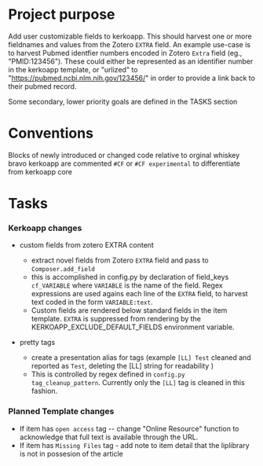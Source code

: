 # Project purpose 
Add user customizable fields to kerkoapp. This should harvest one or more fieldnames and values from the Zotero `EXTRA` field.  An example use-case is to harvest Pubmed identfier numbers encoded in Zotero `Extra` field  (eg., "PMID:123456"). These could either be represented as an identifier number in the kerkoapp template, or "urlized" to "https://pubmed.ncbi.nlm.nih.gov/123456/" in order to provide a link back to their pubmed record.

Some secondary, lower priority goals are defined in the TASKS section

# Conventions
Blocks of newly introduced or changed code relative to orginal whiskey bravo kerkoapp are commented `#CF` or `#CF experimental` to differentiate from kerkoapp core


# Tasks

### Kerkoapp changes
* custom fields from zotero EXTRA content
  * extract novel fields from Zotero `EXTRA` field and pass to `Composer.add_field`
  * this is accomplished in config.py by declaration of field_keys `cf_VARIABLE` where `VARIABLE` is the name of the field. Regex expressions are used agains each line of the `EXTRA` field, to harvest text coded in the form `VARIABLE:text`. 
  * Custom fields are rendered below standard fields in the item template. `EXTRA` is suppressed from rendering by the KERKOAPP_EXCLUDE_DEFAULT_FIELDS environment variable.

* pretty tags
  * create a presentation alias for tags (example `[LL] Test` cleaned and reported as `Test`, deleting the [LL] string for readability )
  * This is controlled by regex defined in `config.py` `tag_cleanup_pattern`.   Currently only the `[LL]` tag is cleaned in this fashion. 

### Planned Template changes

  * If item has `open access` tag  -- change "Online Resource" function to acknowledge that full text is available through the URL.
  * If item has `Missing Files` tag - add note to item detail that the liplibrary is not in possesion of the article
 











